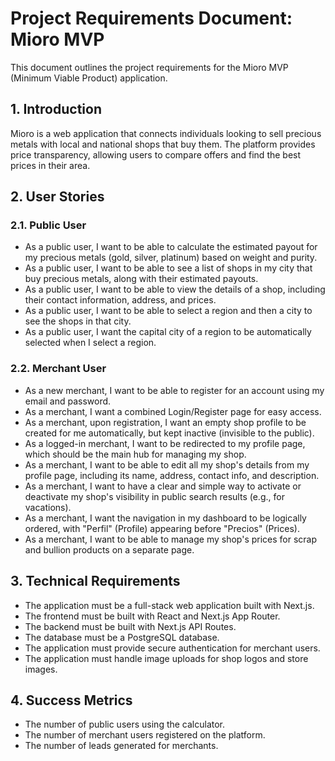 # Project Requirements Document: Mioro MVP

This document outlines the project requirements for the Mioro MVP (Minimum Viable Product) application.

## 1. Introduction

Mioro is a web application that connects individuals looking to sell precious metals with local and national shops that buy them. The platform provides price transparency, allowing users to compare offers and find the best prices in their area.

## 2. User Stories

### 2.1. Public User

- As a public user, I want to be able to calculate the estimated payout for my precious metals (gold, silver, platinum) based on weight and purity.
- As a public user, I want to be able to see a list of shops in my city that buy precious metals, along with their estimated payouts.
- As a public user, I want to be able to view the details of a shop, including their contact information, address, and prices.
- As a public user, I want to be able to select a region and then a city to see the shops in that city.
- As a public user, I want the capital city of a region to be automatically selected when I select a region.

### 2.2. Merchant User

- As a new merchant, I want to be able to register for an account using my email and password.
- As a merchant, I want a combined Login/Register page for easy access.
- As a merchant, upon registration, I want an empty shop profile to be created for me automatically, but kept inactive (invisible to the public).
- As a logged-in merchant, I want to be redirected to my profile page, which should be the main hub for managing my shop.
- As a merchant, I want to be able to edit all my shop's details from my profile page, including its name, address, contact info, and description.
- As a merchant, I want to have a clear and simple way to activate or deactivate my shop's visibility in public search results (e.g., for vacations).
- As a merchant, I want the navigation in my dashboard to be logically ordered, with "Perfil" (Profile) appearing before "Precios" (Prices).
- As a merchant, I want to be able to manage my shop's prices for scrap and bullion products on a separate page.

## 3. Technical Requirements

- The application must be a full-stack web application built with Next.js.
- The frontend must be built with React and Next.js App Router.
- The backend must be built with Next.js API Routes.
- The database must be a PostgreSQL database.
- The application must provide secure authentication for merchant users.
- The application must handle image uploads for shop logos and store images.

## 4. Success Metrics

- The number of public users using the calculator.
- The number of merchant users registered on the platform.
- The number of leads generated for merchants.
